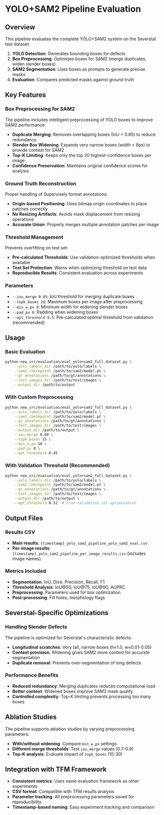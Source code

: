 # YOLO+SAM2 Pipeline Evaluation

## Overview
This pipeline evaluates the complete YOLO+SAM2 system on the Severstal test dataset:
1. **YOLO Detection**: Generates bounding boxes for defects
2. **Box Preprocessing**: Optimizes boxes for SAM2 (merge duplicates, widen slender boxes)
3. **SAM2 Segmentation**: Uses boxes as prompts to generate precise masks
4. **Evaluation**: Compares predicted masks against ground truth

## Key Features

### Box Preprocessing for SAM2
The pipeline includes intelligent preprocessing of YOLO boxes to improve SAM2 performance:

- **Duplicate Merging**: Removes overlapping boxes (IoU > 0.85) to reduce redundancy
- **Slender Box Widening**: Expands very narrow boxes (width < 8px) to provide context for SAM2
- **Top-K Limiting**: Keeps only the top 20 highest-confidence boxes per image
- **Confidence Preservation**: Maintains original confidence scores for analysis

### Ground Truth Reconstruction
Proper handling of Supervisely format annotations:

- **Origin-based Positioning**: Uses bitmap.origin coordinates to place patches correctly
- **No Resizing Artifacts**: Avoids mask displacement from resizing operations
- **Accurate Union**: Properly merges multiple annotation patches per image

### Threshold Management
Prevents overfitting on test set:

- **Pre-calculated Thresholds**: Use validation-optimized thresholds when available
- **Test Set Protection**: Warns when optimizing threshold on test data
- **Reproducible Results**: Consistent evaluation across experiments

### Parameters
- `--iou_merge 0.85`: IoU threshold for merging duplicate boxes
- `--topk_boxes 20`: Maximum boxes per image after preprocessing
- `--min_w_px 8`: Minimum width for widening slender boxes
- `--pad_px 6`: Padding when widening boxes
- `--opt_threshold 0.5`: Pre-calculated optimal threshold from validation (recommended)

## Usage

### Basic Evaluation
```bash
python new_src/evaluation/eval_yolo+sam2_full_dataset.py \
    --yolo_labels_dir /path/to/yolo/labels \
    --sam2_checkpoint /path/to/sam2/model.pt \
    --gt_annotations /path/to/gt/annotations \
    --test_images_dir /path/to/test/images \
    --output_dir /path/to/output
```

### With Custom Preprocessing
```bash
python new_src/evaluation/eval_yolo+sam2_full_dataset.py \
    --yolo_labels_dir /path/to/yolo/labels \
    --sam2_checkpoint /path/to/sam2/model.pt \
    --gt_annotations /path/to/gt/annotations \
    --test_images_dir /path/to/test/images \
    --output_dir /path/to/output \
    --iou_merge 0.80 \
    --topk_boxes 15 \
    --min_w_px 10 \
    --pad_px 8 \
    --opt_threshold 0.45
```

### With Validation Threshold (Recommended)
```bash
python new_src/evaluation/eval_yolo+sam2_full_dataset.py \
    --yolo_labels_dir /path/to/yolo/labels \
    --sam2_checkpoint /path/to/sam2/model.pt \
    --gt_annotations /path/to/gt/annotations \
    --test_images_dir /path/to/test/images \
    --output_dir /path/to/output \
    --opt_threshold 0.52  # From validation set optimization
```

## Output Files

### Results CSV
- **Main results**: `{timestamp}_yolo_sam2_pipeline_yolo_sam2_eval.csv`
- **Per-image results**: `{timestamp}_yolo_sam2_pipeline_per_image_results.csv` (includes image names)

### Metrics Included
- **Segmentation**: IoU, Dice, Precision, Recall, F1
- **Threshold Analysis**: IoU@50, IoU@75, IoU@90, AUPRC
- **Preprocessing**: Parameters used for box optimization
- **Post-processing**: Fill holes, morphology flags

## Severstal-Specific Optimizations

### Handling Slender Defects
The pipeline is optimized for Severstal's characteristic defects:
- **Longitudinal scratches**: Very tall, narrow boxes (h≈1.0, w≈0.01-0.05)
- **Context provision**: Widening gives SAM2 more context for accurate segmentation
- **Duplicate removal**: Prevents over-segmentation of long defects

### Performance Benefits
- **Reduced redundancy**: Merging duplicates reduces computational load
- **Better context**: Widened boxes improve SAM2 mask quality
- **Controlled complexity**: Top-K limiting prevents processing too many boxes

## Ablation Studies
The pipeline supports ablation studies by varying preprocessing parameters:
- **With/without widening**: Compare `min_w_px` settings
- **Different merge thresholds**: Test `iou_merge` values (0.7-0.9)
- **Top-K analysis**: Evaluate impact of `topk_boxes` (10-30)

## Integration with TFM Framework
- **Consistent metrics**: Uses same evaluation framework as other experiments
- **CSV format**: Compatible with TFM results analysis
- **Parameter tracking**: All preprocessing parameters saved for reproducibility
- **Timestamp-based naming**: Easy experiment tracking and comparison
